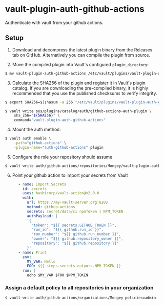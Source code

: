 # vault-plugin-auth-github-actions
Authenticate with vault from your github actions.


## Setup

1. Download and decompress the latest plugin binary from the Releases tab on
GitHub. Alternatively you can compile the plugin from source.

2. Move the compiled plugin into Vault's configured `plugin_directory`:

  ```sh
  $ mv vault-plugin-auth-github-actions /etc/vault/plugins/vault-plugin-auth-github-actions
  ```

3. Calculate the SHA256 of the plugin and register it in Vault's plugin catalog.
If you are downloading the pre-compiled binary, it is highly recommended that
you use the published checksums to verify integrity.

  ```sh
  $ export SHA256=$(shasum -a 256 "/etc/vault/plugins/vault-plugin-auth-github-actions" | cut -d' ' -f1)

  $ vault write sys/plugins/catalog/auth/github-actions-auth-plugin \
      sha_256="${SHA256}" \
      command="vault-plugin-auth-github-actions"
  ```

4. Mount the auth method:

  ```sh
  $ vault auth enable \
      -path="github-actions" \
      -plugin-name="auth-github-actions" plugin
  ```

5. Configure the role your repository should assume
  ```sh
  $ vault write auth/github-actions/repositories/Mongey/vault-plugin-auth-github-actions policies=admin
  ```

6. Point your github action to import your secrets from Vault
```yaml
      - name: Import Secrets
        id: secrets
        uses: hashicorp/vault-action@v2.0.0
        with:
          url: https://my-vault-server.org:8200
          method: github-actions
          secrets: secret/data/ci npmToken | NPM_TOKEN
          authPayload: |
          '{
            "token": "${{ secrets.GITHUB_TOKEN }}",
            "run_id": "${{ github.run_id }}",
            "run_number": "${{ github.run_number }}",
            "owner": "${{ github.repository_owner }}",
            "repository": "${{ github.repository }}"
          }'
      - name: Print
        env:
          MY_VAR: Hello
          FOO: ${{ steps.secrets.outputs.NPM_TOKEN }}
        run: |
          echo $MY_VAR $FOO $NPM_TOKEN
```


### Assign a default policy to all repositories in your organization

```
$ vault write auth/github-actions/organizations/Mongey policies=admin
```
